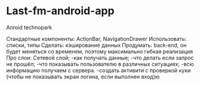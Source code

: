 Last-fm-android-app
===================

Anroid technopark

Стандартные компоненты: ActionBar, NavigationDrawer
Использовать: списки, типы
Сделать: кэширование данных
Продумать: back-end, он будет меняться со временем, поэтому максимально гибкая реализация
Про слои:
Сетевой слой;
-как получать данные;
-что делать если запрос не прошёл;
-что показывать пользователю в различных ситуациях;
-всю информацию получаем с сервера.
-создать активити с проверкой куки (чтобы не показывать экран логина, если выполнен вход)ю
